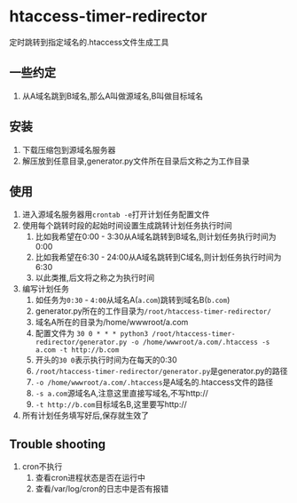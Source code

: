 # htaccess-timer-redirector

定时跳转到指定域名的.htaccess文件生成工具

## 一些约定
1. 从A域名跳到B域名,那么A叫做源域名,B叫做目标域名

## 安装
1. 下载压缩包到源域名服务器
1. 解压放到任意目录,generator.py文件所在目录后文称之为工作目录

## 使用
1. 进入源域名服务器用`crontab -e`打开计划任务配置文件
1. 使用每个跳转时段的起始时间设置生成跳转计划任务执行时间
    1. 比如我希望在0:00 - 3:30从A域名跳转到B域名,则计划任务执行时间为0:00
    1. 比如我希望在6:30 - 24:00从A域名跳转到C域名,则计划任务执行时间为6:30
    1. 以此类推,后文将之称之为执行时间
1. 编写计划任务
    1. 如任务为`0:30` - `4:00`从域名A(`a.com`)跳转到域名B(`b.com`)
    1. generator.py所在的工作目录为`/root/htaccess-timer-redirector/`
    1. 域名A所在的目录为/home/wwwroot/a.com
    1. 配置文件为 `30 0 * * * python3 /root/htaccess-timer-redirector/generator.py -o /home/wwwroot/a.com/.htaccess -s a.com -t http://b.com`
    1. 开头的`30 0`表示执行时间为在每天的0:30
    1. `/root/htaccess-timer-redirector/generator.py`是generator.py的路径
    1. `-o /home/wwwroot/a.com/.htaccess`是A域名的.htaccess文件的路径
    1. `-s a.com`源域名A,注意这里直接写域名,不写http://
    1. `-t http://b.com`目标域名B,这里要写http://
1. 所有计划任务填写好后,保存就生效了

## Trouble shooting
1. cron不执行 
    1. 查看cron进程状态是否在运行中
    1. 查看/var/log/cron的日志中是否有报错